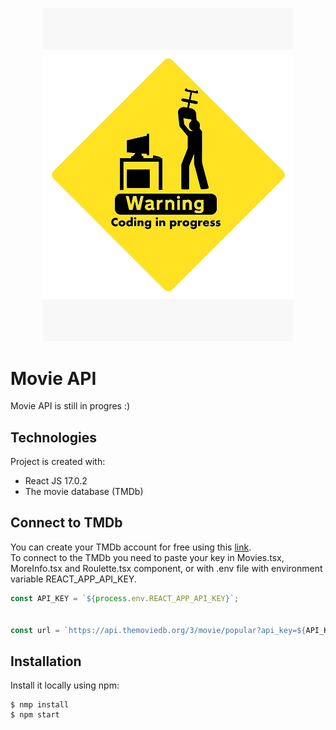 <p align="center">
<img src="./gitHub-images/CodingInProgress.jpg" width="400" height="auto" >
</p>

# Movie API

Movie API is still in progres :)

## Technologies

Project is created with:

- React JS 17.0.2
- The movie database (TMDb)

## Connect to TMDb

You can create your TMDb account for free using this [link](https://www.themoviedb.org/signup).\
To connect to the TMDb you need to paste your key in Movies.tsx, MoreInfo.tsx and Roulette.tsx component,
or with .env file with environment variable REACT_APP_API_KEY.

```javascript
const API_KEY = `${process.env.REACT_APP_API_KEY}`;


const url = `https://api.themoviedb.org/3/movie/popular?api_key=${API_KEY}&page=${page}`;

```

## Installation

Install it locally using npm:

```
$ nmp install
$ npm start
```
